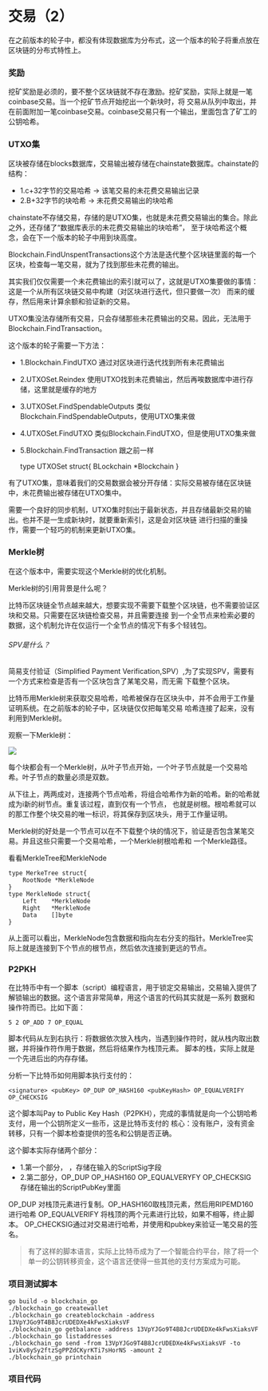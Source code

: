 # 交易（2）

在之前版本的轮子中，都没有体现数据库为分布式，这一个版本的轮子将重点放在区块链的分布式特性上。

### 奖励

挖矿奖励是必须的，要不整个区块链就不存在激励。挖矿奖励，实际上就是一笔coinbase交易。当一个挖矿节点开始挖出一个新块时，将
交易从队列中取出，并在前面附加一笔coinbase交易。coinbase交易只有一个输出，里面包含了矿工的公钥哈希。

### UTXO集

区块被存储在blocks数据库，交易输出被存储在chainstate数据库。chainstate的结构：

- 1.c+32字节的交易哈希 -> 该笔交易的未花费交易输出记录
- 2.B+32字节的块哈希 -> 未花费交易输出的块哈希

chainstate不存储交易，存储的是UTXO集，也就是未花费交易输出的集合。除此之外，还存储了“数据库表示的未花费交易输出的块哈希”，
至于块哈希这个概念，会在下一个版本的轮子中用到块高度。

Blockchain.FindUnspentTransactions这个方法是迭代整个区块链里面的每一个区块，检查每一笔交易，就为了找到那些未花费的输出。

其实我们仅仅需要一个未花费输出的索引就可以了，这就是UTXO集要做的事情：这是一个从所有区块链交易中构建（对区块进行迭代，但只要做一次）
而来的缓存，然后用来计算余额和验证新的交易。

UTXO集没法存储所有交易，只会存储那些未花费输出的交易。因此，无法用于Blockchain.FindTransaction。

这个版本的轮子需要一下方法：

- 1.Blockchain.FindUTXO   通过对区块进行迭代找到所有未花费输出
- 2.UTXOSet.Reindex 使用UTXO找到未花费输出，然后再唉数据库中进行存储，这里就是缓存的地方
- 3.UTXOSet.FindSpendableOutputs    类似Blockchain.FindSpendableOutputs，使用UTXO集来做
- 4.UTXOSet.FindUTXO    类似Blockchain.FindUTXO，但是使用UTXO集来做
- 5.Blockchain.FindTransaction  跟之前一样

    type UTXOSet struct{
        BLockchain  *Blockchain
    }

有了UTXO集，意味着我们的交易数据会被分开存储：实际交易被存储在区块链中，未花费输出被存储在UTXO集中。

需要一个良好的同步机制，UTXO集时刻出于最新状态，并且存储最新交易的输出。也并不是一生成新块时，就要重新索引，这是会对区块链
进行扫描的重操作，需要一个轻巧的机制来更新UTXO集。

### Merkle树

在这个版本中，需要实现这个Merkle树的优化机制。

Merkle树的引用背景是什么呢？

比特币区块链全节点越来越大，想要实现不需要下载整个区块链，也不需要验证区块和交易。只需要在区块链检查交易，并且需要连接
到一个全节点来检索必要的数据，这个机制允许在仅运行一个全节点的情况下有多个轻钱包。

###### SPV是什么？

简易支付验证（Simplified Payment Verification,SPV）,为了实现SPV，需要有一个方式来检查是否有一个区块包含了某笔交易，而无需
下载整个区块。

比特币用Merkle树来获取交易哈希，哈希被保存在区块头中，并不会用于工作量证明系统。在之前版本的轮子中，区块链仅仅把每笔交易
哈希连接了起来，没有利用到Merkle树。

观察一下Merkle树：

![](http://chuantu.biz/t6/324/1528278618x1822611335.jpg)

每个块都会有一个Merkle树，从叶子节点开始，一个叶子节点就是一个交易哈希。叶子节点的数量必须是双数。

从下往上，两两成对，连接两个节点哈希，将组合哈希作为新的哈希。新的哈希就成为i新的树节点。重复该过程，直到仅有一个节点，
也就是树根。根哈希就可以的那工作整个块交易的唯一标识，将其保存到区块头，用于工作量证明。

Merkle树的好处是一个节点可以在不下载整个块的情况下，验证是否包含某笔交易。并且这些只需要一个交易哈希，一个Merkle树根哈希和
一个Merkle路径。

看看MerkleTree和MerkleNode

    type MerkeTree struct{
        RootNode *MerkleNode
    }
    type MerkleNode struct{
        Left    *MerkleNode
        Right   *MerkleNode
        Data    []byte
    }

从上面可以看出，MerkleNode包含数据和指向左右分支的指针。MerkleTree实际上就是连接到下个节点的根节点，然后依次连接到更远的节点。

### P2PKH

在比特币中有一个脚本（script）编程语言，用于锁定交易输出，交易输入提供了解锁输出的数据。这个语言非常简单，用这个语言的代码其实就是一系列
数据和操作符而已。比如下面：

    5 2 OP_ADD 7 OP_EQUAL

脚本代码从左到右执行：将数据依次放入栈内，当遇到操作符时，就从栈内取出数据，并将操作符作用于数据，然后将结果作为栈顶元素。
脚本的栈，实际上就是一个先进后出的内存存储。

分析一下比特币如何用脚本执行支付的：

    <signature> <pubKey> OP_DUP OP_HASH160 <pubKeyHash> OP_EQUALVERIFY OP_CHECKSIG

这个脚本叫Pay to Public Key Hash（P2PKH），完成的事情就是向一个公钥哈希支付，用一个公钥所定义一些币，这是比特币支付的
核心：没有账户，没有资金转移，只有一个脚本检查提供的签名和公钥是否正确。

这个脚本实际存储两个部分：

- 1.第一个部分，<signature> <pubkey> ，存储在输入的ScriptSig字段
- 2.第二部分，OP_DUP OP_HASH160 <pubkeyHash> OP_EQUALVERYFY OP_CHECKSIG 存储在输出的ScriptPubKey里面

OP_DUP 对栈顶元素进行复制。OP_HASH160取栈顶元素，然后用RIPEMD160进行哈希
OP_EQUALVERIFY 将栈顶的两个元素进行比较，如果不相等，终止脚本。
OP_CHECKSIG通过对交易进行哈希，并使用<signature>和pubkey来验证一笔交易的签名。

> 有了这样的脚本语言，实际上比特币成为了一个智能合约平台，除了将一个单一的公钥转移资金，这个语言还使得一些其他的支付方案成为可能。

### 项目测试脚本

    go build -o blockchain_go
    ./blockchain_go createwallet
    ./blockchain_go createblockchain -address 13VpYJGo9T4B8JcrUDEDXe4kFwsXiaksVF
    ./blockchain_go getbalance -address 13VpYJGo9T4B8JcrUDEDXe4kFwsXiaksVF
    ./blockchain_go listaddresses
    ./blockchain_go send -from 13VpYJGo9T4B8JcrUDEDXe4kFwsXiaksVF -to 1viKv8ySy2ftzSgPPZdCKyrKTi7sHorNS -amount 2
    ./blockchain_go printchain

### 项目代码

    






















